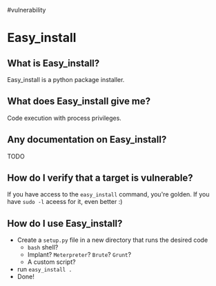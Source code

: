 #vulnerability

# Easy_install
## What is Easy_install?
Easy_install is a python package installer.

## What does Easy_install give me?
Code execution with process privileges.

## Any documentation on Easy_install?
TODO

## How do I verify that a target is vulnerable?
If you have access to the `easy_install` command, you're golden. If you have `sudo -l` aceess for it, even better :)

## How do I use Easy_install?
* Create a `setup.py` file in a new directory that runs the desired code
	* `bash` shell?
	* Implant? `Meterpreter`? `Brute`? `Grunt`?
	* A custom script?
* run `easy_install .`
* Done!